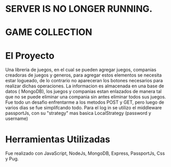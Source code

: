 # SERVER IS NO LONGER RUNNING.

# GAME COLLECTION

# El Proyecto

Una libreria de juegos, en el cual se pueden agregar juegos, companias creadoras de juegos y generos, para agregar estos elementos se necesita estar logueado, de lo contrario no apareceran los botones necesarios para realizar dichas operaciones.
La informacion es almacenada en una base de datos ( MongoDB), los juegos y companias estan enlazados de manera tal que no se puede eliminar una compania sin antes eliminar todos sus juegos.
Fue todo un desafio enfrentarme a los metodos POST y GET, pero luego de varios dias se fue simplifcando todo.
Para el log in se utilizo el middleware passportJs, con su "strategy" mas basica LocalStrategy (password y username)

# Herramientas Utilizadas

Fue realizado con JavaScript, NodeJs, MongoDB, Express, PassportJs, Css y Pug.
